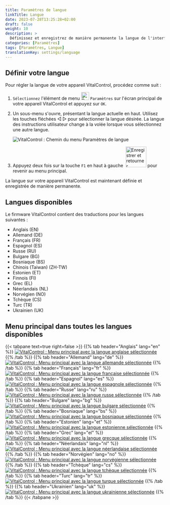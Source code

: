 ```yaml
---
title: Paramètres de langue
linkTitle: Langue
date: 2023-07-28T13:25:28+02:00
draft: false
weight: 10
description: >
  Définissez et enregistrez de manière permanente la langue de l'interface utilisateur sur votre appareil VitalControl.
categories: [Paramètres]
tags: [Paramètres, Langue]
translationKey: settings/language
---
```

## Définir votre langue

Pour régler la langue de votre appareil VitalControl, procédez comme suit :

1. `Sélectionnez` l'élément de menu <img src="/icons/gear.svg" width="25" align="bottom" alt="Paramètres" /> `Paramètres` sur l'écran principal de votre appareil VitalControl et appuyez sur `OK`.

1. Un sous-menu s'ouvre, présentant la langue actuelle en haut. Utilisez les touches fléchées ◁ ▷ pour sélectionner la langue désirée. La langue des instructions utilisateur change à la volée lorsque vous sélectionnez une autre langue.

   ![VitalControl : Chemin du menu Paramètres de langue](../images/select-lang.png "Définir votre langue")

1. Appuyez deux fois sur la touche `F1` en haut à gauche &nbsp;<img src="/icons/footer/save_exit.svg" width="65" align="bottom" alt="Enregistrer et retourner" /> pour revenir au menu principal.

La langue sur votre appareil VitalControl est maintenant définie et enregistrée de manière permanente.

## Langues disponibles

Le firmware VitalControl contient des traductions pour les langues suivantes :

- Anglais (EN)
- Allemand (DE)
- Français (FR)
- Espagnol (ES)
- Russe (RU)
- Bulgare (BG)
- Bosniaque (BS)
- Chinois (Taiwan)  (ZH-TW)
- Estonien (ET)
- Finnois (FI)
- Grec (EL)
- Néerlandais (NL)
- Norvégien (NO)
- Tchèque (CS)
- Turc (TR)
- Ukrainien (UK)

## Menu principal dans toutes les langues disponibles

{{< tabpane text=true right=false >}}
  {{% tab header="Anglais" lang="en" %}}
[![VitalControl : Menu principal avec la langue anglaise sélectionnée](/images/homescreen/english.png "Menu principal Anglais")](/en/demo/ "Demo app VitalControl (EN)")
  {{% /tab %}}
  {{% tab header="Allemand" lang="de" %}}
[![VitalControl : Menu principal avec la langue allemande sélectionnée](/images/homescreen/german.png "Menu principal Allemand")](/demo/ "Demo app VitalControl (DE)")
  {{% /tab %}}
  {{% tab header="Français" lang="fr" %}}
[![VitalControl : Menu principal avec la langue française sélectionnée](/images/homescreen/french.png "Menu principal Français")](/fr/demo/ "Demo app VitalControl (FR)")
  {{% /tab %}}
  {{% tab header="Espagnol" lang="es" %}}
[![VitalControl : Menu principal avec la langue espagnole sélectionnée](/images/homescreen/spanish.png "Menu principal Espagnol")](/es/demo/ "Demo app VitalControl (ES)")
  {{% /tab %}}
  {{% tab header="Russe" lang="ru" %}}
[![VitalControl : Menu principal avec la langue russe sélectionnée](/images/homescreen/russian.png "Menu principal Russe")](/ru/demo/ "Demo app VitalControl (RU)")
  {{% /tab %}}
  {{% tab header="Bulgare" lang="bg" %}}
[![VitalControl : Menu principal avec la langue bulgare sélectionnée](/images/homescreen/bulgarian.png "Menu principal Bulgare")](/bg/demo/ "Demo app VitalControl (BG)")
  {{% /tab %}}
  {{% tab header="Bosniaque" lang="bs" %}}
[![VitalControl : Menu principal avec la langue bosniaque sélectionnée](/images/homescreen/bosnian.png "Menu principal Bosniaque")](/bs/demo/ "Demo app VitalControl (BS)")
  {{% /tab %}}
  {{% tab header="Estonien" lang="et" %}}
[![VitalControl : Menu principal avec la langue estonienne sélectionnée](/images/homescreen/estonian.png "Menu principal Estonien")](/et/demo/ "Demo app VitalControl (ET)")
  {{% /tab %}}
  {{% tab header="Grec" lang="el" %}}
[![VitalControl : Menu principal avec la langue grecque sélectionnée](/images/homescreen/greek.png "Menu principal Grec")](/el/demo/ "Demo app VitalControl (EL)")
  {{% /tab %}}
  {{% tab header="Néerlandais" lang="nl" %}}
[![VitalControl : Menu principal avec la langue néerlandaise sélectionnée](/images/homescreen/dutch.png "Menu principal Néerlandais")](/nl/demo/ "Demo app VitalControl (NL)")
  {{% /tab %}}
  {{% tab header="Norvégien" lang="no" %}}
[![VitalControl : Menu principal avec la langue norvégienne sélectionnée](/images/homescreen/norwegian.png "Menu principal Norvégien")](/no/demo/ "Demo app VitalControl (NO)")
  {{% /tab %}}
  {{% tab header="Tchèque" lang="cs" %}}
[![VitalControl : Menu principal avec la langue tchèque sélectionnée](/images/homescreen/czech.png "Menu principal Tchèque")](/cs/demo/ "Demo app VitalControl (CS)")
  {{% /tab %}}
  {{% tab header="Turc" lang="tr" %}}
[![VitalControl : Menu principal avec la langue turque sélectionnée](/images/homescreen/turkish.png "Menu principal Turc")](/tr/demo/ "Demo app VitalControl (TR)")
  {{% /tab %}}
  {{% tab header="Ukrainien" lang="uk" %}}
[![VitalControl : Menu principal avec la langue ukrainienne sélectionnée](/images/homescreen/ukrainian.png "Menu principal Ukrainien")](/uk/demo/ "Demo app VitalControl (UK)")
  {{% /tab %}}
{{< /tabpane >}}
